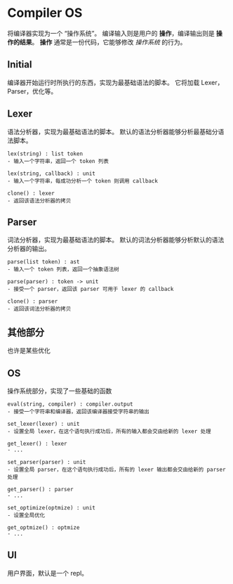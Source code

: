 # Compiler OS

将编译器实现为一个 “操作系统”。
编译输入则是用户的 **操作**，编译输出则是 **操作的结果**。
**操作** 通常是一份代码，它能够修改 _操作系统_ 的行为。

## Initial

编译器开始运行时所执行的东西，实现为最基础语法的脚本。
它将加载 Lexer，Parser，优化等。

## Lexer

语法分析器，实现为最基础语法的脚本。
默认的语法分析器能够分析最基础分语法脚本。

```
lex(string) : list token
- 输入一个字符串，返回一个 token 列表

lex(string, callback) : unit
- 输入一个字符串，每成功分析一个 token 则调用 callback

clone() : lexer
- 返回该语法分析器的拷贝
```

## Parser

词法分析器，实现为最基础语法的脚本。
默认的词法分析器能够分析默认的语法分析器的输出。

```
parse(list token) : ast
- 输入一个 token 列表，返回一个抽象语法树

parse(parser) : token -> unit
- 接受一个 parser，返回该 parser 可用于 lexer 的 callback

clone() : parser
- 返回该词法分析器的拷贝
```

## 其他部分

也许是某些优化

## OS

操作系统部分，实现了一些基础的函数

```
eval(string, compiler) : compiler.output
- 接受一个字符串和编译器，返回该编译器接受字符串的输出

set_lexer(lexer) : unit
- 设置全局 lexer，在这个语句执行成功后，所有的输入都会交由给新的 lexer 处理

get_lexer() : lexer
- ...

set_parser(parser) : unit
- 设置全局 parser，在这个语句执行成功后，所有的 lexer 输出都会交由给新的 parser 处理

get_parser() : parser
- ...

set_optimize(optmize) : unit
- 设置全局优化

get_optmize() : optmize
- ...
```

## UI

用户界面，默认是一个 repl。
